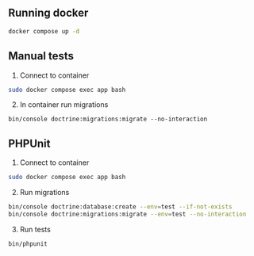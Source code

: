 ## Running docker

```bash
docker compose up -d
```

## Manual tests
1. Connect to container
```bash
sudo docker compose exec app bash
```

2. In container run migrations
```
bin/console doctrine:migrations:migrate --no-interaction
```

## PHPUnit
1. Connect to container
```bash
sudo docker compose exec app bash
```

2. Run migrations
```bash
bin/console doctrine:database:create --env=test --if-not-exists
bin/console doctrine:migrations:migrate --env=test --no-interaction
```

3. Run tests
```bash
bin/phpunit
```
